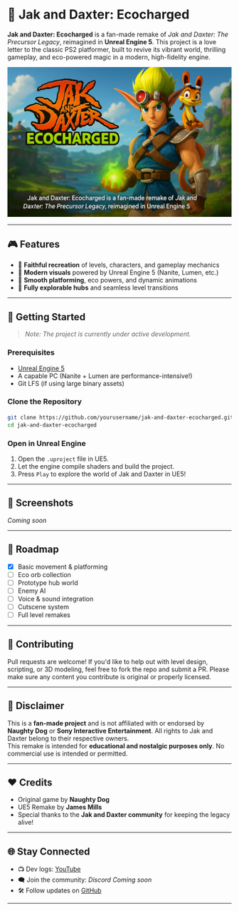 # 🌟 Jak and Daxter: Ecocharged

**Jak and Daxter: Ecocharged** is a fan-made remake of *Jak and Daxter: The Precursor Legacy*, reimagined in **Unreal Engine 5**. This project is a love letter to the classic PS2 platformer, built to revive its vibrant world, thrilling gameplay, and eco-powered magic in a modern, high-fidelity engine.

![Ecocharged Banner](banner.png) <!-- Replace with your own image link -->

---

## 🎮 Features

- 🔹 **Faithful recreation** of levels, characters, and gameplay mechanics  
- 🔹 **Modern visuals** powered by Unreal Engine 5 (Nanite, Lumen, etc.)  
- 🔹 **Smooth platforming**, eco powers, and dynamic animations  
- 🔹 **Fully explorable hubs** and seamless level transitions  

---

## 🚀 Getting Started

> _Note: The project is currently under active development._

### Prerequisites

- [Unreal Engine 5](https://www.unrealengine.com/en-US/unreal-engine-5)
- A capable PC (Nanite + Lumen are performance-intensive!)
- Git LFS (if using large binary assets)

### Clone the Repository

```bash
git clone https://github.com/yourusername/jak-and-daxter-ecocharged.git
cd jak-and-daxter-ecocharged
```

### Open in Unreal Engine

1. Open the `.uproject` file in UE5.
2. Let the engine compile shaders and build the project.
3. Press `Play` to explore the world of Jak and Daxter in UE5!

---

## 📸 Screenshots

_Coming soon_
<!-- Add screenshots or gifs of gameplay here -->
<!-- <p align="center">
  <img src="screenshot1.png" width="400"/>
  <img src="screenshot2.gif" width="400"/>
</p>-->

---

## 📅 Roadmap

- [x] Basic movement & platforming
- [ ] Eco orb collection
- [ ] Prototype hub world
- [ ] Enemy AI
- [ ] Voice & sound integration
- [ ] Cutscene system
- [ ] Full level remakes

---

## 🤝 Contributing

Pull requests are welcome! If you'd like to help out with level design, scripting, or 3D modeling, feel free to fork the repo and submit a PR. Please make sure any content you contribute is original or properly licensed.

---

## 📜 Disclaimer

This is a **fan-made project** and is not affiliated with or endorsed by **Naughty Dog** or **Sony Interactive Entertainment**. All rights to Jak and Daxter belong to their respective owners.  
This remake is intended for **educational and nostalgic purposes only**. No commercial use is intended or permitted.

---

## ❤️ Credits

- Original game by **Naughty Dog**
- UE5 Remake by **James Mills**
- Special thanks to the **Jak and Daxter community** for keeping the legacy alive!

---

## 🌐 Stay Connected

- 📺 Dev logs: [YouTube](https://www.youtube.com/@JamesMillsDeveloper) 
- 🗨️ Join the community: _Discord Coming soon_  
- 🛠️ Follow updates on [GitHub](https://github.com/yourusername/jak-and-daxter-ecocharged)

---
